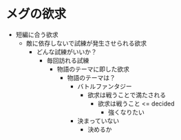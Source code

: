 # メグの欲求
- 短編に合う欲求
  - 敵に依存しないで試練が発生させられる欲求
    - どんな試練がいいか？
      - 毎回訪れる試練
        - 物語のテーマに即した欲求
          - 物語のテーマは？
            - バトルファンタジー
              - 欲求は戦うことで満たされる
                - 欲求は戦うこと <= decided
                  - 強くなりたい
            - 決まっていない
              - 決めるか
